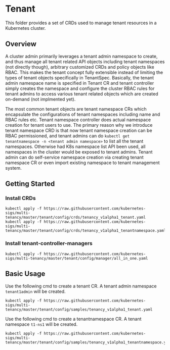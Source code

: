 # Tenant

This folder provides a set of CRDs used to manage tenant resources in a Kubernetes cluster.

## Overview
A cluster admin primarily leverages a tenant admin namespace to create, and thus manage all tenant related API objects including tenant namespaces (not directly though), arbitrary customized CRDs and policy objects like RBAC. This makes the tenant concept fully extensible instead of limiting the types of tenant objects specifically in TenantSpec. Basically, the tenant admin namespace name is specified in Tenant CR and tenant controller simply creates the namespace and configure the cluster RBAC rules for tenant admins to access various tenant related objects which are created on-demand (not implmented yet).

The most common tenant objects are tenant namespace CRs which encapsulate the configurations of tenant namespaces including name and RBAC rules etc. Tenant namespace controller does actual namespace creation for tenant users to use. The primary reason why we introduce tenant namespace CRD is that now tenant namespace creation can be RBAC permissioned, and tenant admins can do `kubectl get tenantnamespace -n <tenant admin namespace>` to list all the tenant namespaces. Otherwise had K8s namespace list API been used, all namespaces in the cluster would be exposed to tenant admins. Tenant admin can do self-service namespace creation via creating tenant namespace CR or even import existing namespace to tenant management system.

## Getting Started

### Install CRDs
```
kubectl apply -f https://raw.githubusercontent.com/kubernetes-sigs/multi-tenancy/master/tenant/config/crds/tenancy_v1alpha1_tenant.yaml
kubectl apply -f https://raw.githubusercontent.com/kubernetes-sigs/multi-tenancy/master/tenant/config/crds/tenancy_v1alpha1_tenantnamespace.yaml
```
### Install tenant-controller-managers
```
kubectl apply -f https://raw.githubusercontent.com/kubernetes-sigs/multi-tenancy/master/tenant/config/manager/all_in_one.yaml
```

## Basic Usage

Use the following cmd to create a tenant CR. A tenant admin namespace `tenant1admin` will be created.
```
kubectl apply -f https://raw.githubusercontent.com/kubernetes-sigs/multi-tenancy/master/tenant/config/samples/tenancy_v1alpha1_tenant.yaml
```

Use the following cmd to create a tenantnamespace CR. A tenant namespace `t1-ns1` will be created.
```
kubectl apply -f https://raw.githubusercontent.com/kubernetes-sigs/multi-tenancy/master/tenant/config/samples/tenancy_v1alpha1_tenantnamespace.yaml
```
